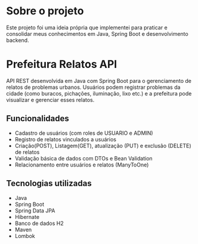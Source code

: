 # Sobre o projeto
Este projeto foi uma ideia própria que implementei para praticar e consolidar meus conhecimentos em Java, Spring Boot e desenvolvimento backend.

# Prefeitura Relatos API

API REST desenvolvida em Java com Spring Boot para o gerenciamento de relatos de problemas urbanos. Usuários podem registrar problemas da cidade (como buracos, pichações, iluminação, lixo etc.) e a prefeitura pode visualizar e gerenciar esses relatos.

## Funcionalidades

- Cadastro de usuários (com roles de USUARIO e ADMIN)
- Registro de relatos vinculados a usuários
- Criação(POST), Listagem(GET), atualização (PUT) e exclusão (DELETE) de relatos
- Validação básica de dados com DTOs e Bean Validation
- Relacionamento entre usuários e relatos (ManyToOne)

## Tecnologias utilizadas

- Java
- Spring Boot
- Spring Data JPA
- Hibernate
- Banco de dados H2 
- Maven
- Lombok
